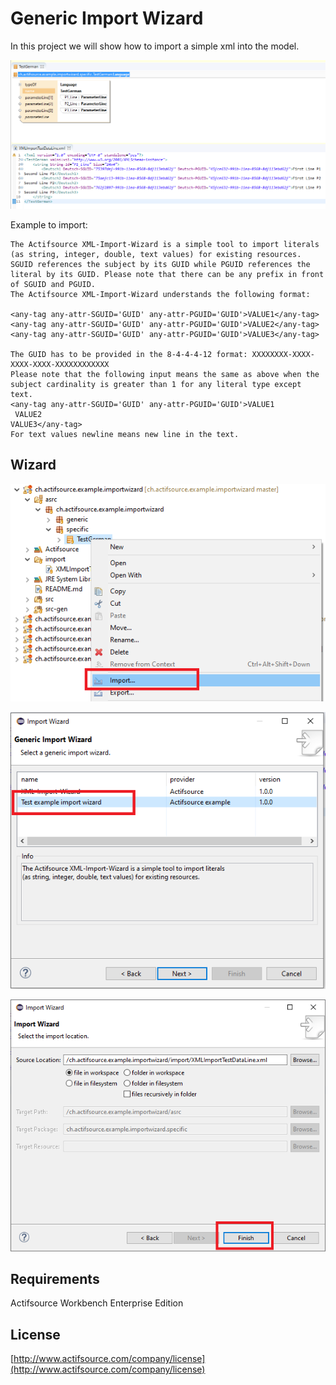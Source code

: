 # Generic Import Wizard
In this project we will show how to import a simple xml into the model.


![Import model](images/importmodel.png)

Example to import:

```
The Actifsource XML-Import-Wizard is a simple tool to import literals (as string, integer, double, text values) for existing resources.
SGUID references the subject by its GUID while PGUID references the literal by its GUID. Please note that there can be any prefix in front of SGUID and PGUID.
The Actifsource XML-Import-Wizard understands the following format:

<any-tag any-attr-SGUID='GUID' any-attr-PGUID='GUID'>VALUE1</any-tag>
<any-tag any-attr-SGUID='GUID' any-attr-PGUID='GUID'>VALUE2</any-tag>
<any-tag any-attr-SGUID='GUID' any-attr-PGUID='GUID'>VALUE3</any-tag>

The GUID has to be provided in the 8-4-4-4-12 format: XXXXXXXX-XXXX-XXXX-XXXX-XXXXXXXXXXXX
Please note that the following input means the same as above when the subject cardinality is greater than 1 for any literal type except text.
<any-tag any-attr-SGUID='GUID' any-attr-PGUID='GUID'>VALUE1
 VALUE2
VALUE3</any-tag>
For text values newline means new line in the text.
```

## Wizard
![Import model](images/startimport.png)

![Import model](images/importwizard1.png)

![Import model](images/importwizard2.png)


## Requirements
Actifsource Workbench Enterprise Edition

## License
[http://www.actifsource.com/company/license](http://www.actifsource.com/company/license)
